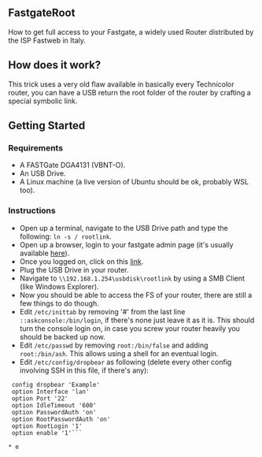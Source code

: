## FastgateRoot
How to get full access to your Fastgate, a widely used Router distributed by the ISP Fastweb in Italy.

## How does it work?
This trick uses a very old flaw available in basically every Technicolor router, you can have a USB return the root folder of the router by crafting a special symbolic link. 

## Getting Started

### Requirements

* A FASTGate DGA4131 (VBNT-O).
* An USB Drive.
* A Linux machine (a live version of Ubuntu should be ok, probably WSL too).

### Instructions

* Open up a terminal, navigate to the USB Drive path and type the following: `ln -s / rootlink`.
* Open up a browser, login to your fastgate admin page (it's usually available [here](http://192.168.1.254)).
* Once you logged on, click on this [link](http://192.168.1.254/status.cgi?3g_pin=********&act=nvset&samba_enabled=1&samba_workgroup=WORKGROUP%5c%0a%09security%20%3d%20share%5c%0a%09guest%20account%20%3d%20root%5c%0a%09interfaces%20%3d%20lo%20br-lan%5c%0a%5c%0a%5bohnonotagain%5d&service=usb_status).
* Plug the USB Drive in your router.
* Navigate to `\\192.168.1.254\usbdisk\rootlink` by using a SMB Client (like Windows Explorer).
* Now you should be able to access the FS of your router, there are still a few things to do though.
* Edit `/etc/inittab` by removing '#' from the last line `::askconsole:/bin/login`, if there's none just leave it as it is. This should turn the console login on, in case you screw your router heavily you should be backed up now.
* Edit `/etc/passwd` by removing `root:/bin/false` and adding `root:/bin/ash`. This allows using a shell for an eventual login.
* Edit `/etc/config/dropbear` as following (delete every other config involving SSH in this file, if there's any):
```
 config dropbear 'Example'
 option Interface 'lan'
 option Port '22'
 option IdleTimeout '600'
 option PasswordAuth 'on'
 option RootPasswordAuth 'on'
 option RootLogin '1'
 option enable '1'```

* e


